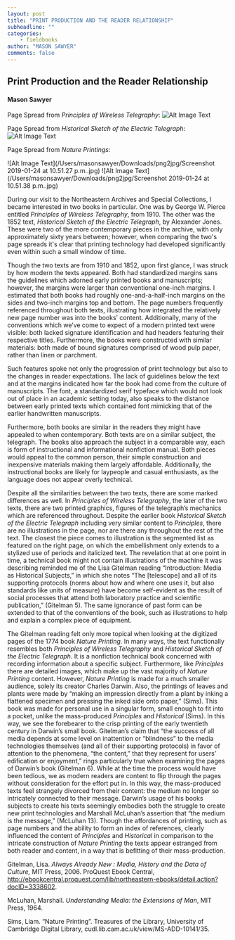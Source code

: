 ```yaml
---
layout: post
title: "PRINT PRODUCTION AND THE READER RELATIONSHIP"
subheadline: "" 
categories:
    - fieldbooks 
author: "MASON SAWYER"
comments: false
---
```

## Print Production and the Reader Relationship
#### Mason Sawyer 
Page Spread from _Principles of Wireless Telegraphy_:
![Alt Image Text](/Users/masonsawyer/Downloads/IMG_20190116_131052513_HDR.jpg ) 

Page Spread from _Historical Sketch of the Electric Telegraph_: 
![Alt Image Text](/Users/masonsawyer/Downloads/IMG_20190116_131612879_HDR.jpg)

Page Spread from _Nature Printings_:  

![Alt Image Text](/Users/masonsawyer/Downloads/png2jpg/Screenshot 2019-01-24 at 10.51.27 p.m..jpg) 
![Alt Image Text](/Users/masonsawyer/Downloads/png2jpg/Screenshot 2019-01-24 at 10.51.38 p.m..jpg)

During our visit to the Northeastern Archives and Special Collections, I became interested in two books in particular.  One was by George W. Pierce entitled _Principles of Wireless Telegraphy_, from 1910. The other was the 1852 text, _Historical Sketch of the Electric Telegraph_, by Alexander Jones. These were two of the more contemporary pieces in the archive, with only approximately sixty years between; however, when comparing the two's page spreads it's clear that printing technology had developed significantly even within such a small window of time. 

Though the two texts are from 1910 and 1852, upon first glance, I was struck by how modern the texts appeared. Both had standardized margins sans the guidelines which adorned early printed books and manuscripts; however, the margins were larger than conventional one-inch margins. I estimated that both books had roughly one-and-a-half-inch margins on the sides and two-inch margins top and bottom. The page numbers frequently referenced throughout both texts, illustrating how integrated the relatively new page number was into the books’ content. Additionally, many of the conventions which we’ve come to expect of a modern printed text were visible: both lacked signature identification and had headers featuring their respective titles. Furthermore, the books were constructed with similar materials: both made of bound signatures comprised of wood pulp paper, rather than linen or parchment. 

Such features spoke not only the progression of print technology but also to the changes in reader expectations. The lack of guidelines below the text and at the margins indicated how far the book had come from the culture of manuscripts. The font, a standardized serif typeface which would not look out of place in an academic setting today, also speaks to the distance between early printed texts which contained font mimicking that of the earlier handwritten manuscripts.  
 
Furthermore, both books are similar in the readers they might have appealed to when contemporary. Both texts are on a similar subject, the telegraph. The books also approach the subject in a comparable way, each is form of instructional and informational nonfiction manual. Both pieces would appeal to the common person, their simple construction and inexpensive materials making them largely affordable. Additionally, the instructional books are likely for laypeople and casual enthusiasts, as the language does not appear overly technical. 

Despite all the similarities between the two texts, there are some marked differences as well. In _Principles of Wireless Telegraphy_, the later of the two texts, there are two printed graphics, figures of the telegraph’s mechanics which are referenced throughout. Despite the earlier book  _Historical Sketch of the Electric Telegraph_ including very similar content to _Principles_, there are no illustrations in the page, nor are there any throughout the rest of the text. The closest the piece comes to illustration is the segmented list as featured on the right page, on which the embellishment only extends to a stylized use of periods and italicized text. The revelation that at one point in time, a technical book might not contain illustrations of the machine it was describing reminded me of the Lisa Gitelman reading “Introduction: Media as Historical Subjects,” in which she notes “The [telescope] and all of its supporting protocols (norms about how and where one uses it, but also standards like units of measure) have become self-evident as the result of social processes that attend both laboratory practice and scientific publication,” (Gitelman 5). The same ignorance of past form can be extended to that of the conventions of the book, such as illustrations to help and explain a complex piece of equipment.
 
The Gitelman reading felt only more topical when looking at the digitized pages of the 1774 book _Nature Printing._ In many ways, the text functionally resembles both _Principles of Wireless Telegraphy_ and _Historical Sketch of the Electric Telegraph._ It is a nonfiction technical book concerned with recording information about a specific subject. Furthermore, like _Principles_ there are detailed images, which make up the vast majority of _Nature Printing_ content. However, _Nature Printing_ is made for a much smaller audience, solely its creator Charles Darwin. Also, the printings of leaves and plants were made by “making an impression directly from a plant by inking a flattened specimen and pressing the inked side onto paper,” (Sims). This book was made for personal use in a singular form, small enough to fit into a pocket, unlike the mass-produced _Principles_ and _Historical_ (Sims). In this way, we see the forebearer to the crisp printing of the early twentieth century in Darwin’s small book. Gitelman’s claim that “the success of all media depends at some level on inattention or “blindness” to the media technologies themselves (and all of their supporting protocols) in favor of attention to the phenomena, “the content,” that they represent for users’ edification or enjoyment,” rings particularly true when examining the pages of Darwin’s book (Gitelman 6). While at the time the process would have been tedious, we as modern readers are content to flip through the pages without consideration for the effort put in. In this way, the mass-produced texts feel strangely divorced from their content: the medium no longer so intricately connected to their message. Darwin’s usage of his books subjects to create his texts seemingly embodies both the struggle to create new print technologies and Marshall McLuhan’s assertion that “the medium is the message,” (McLuhan 13). Though the affordances of printing, such as page numbers and the ability to form an index of references, clearly influenced the content of _Principles_ and _Historical_ in comparison to the intricate construction of _Nature Printing_ the texts appear estranged from both reader and content, in a way that is befitting of their mass-production. 

Gitelman, Lisa. _Always Already New : Media, History and the Data of Culture,_ MIT Press, 2006. ProQuest Ebook Central, http://ebookcentral.proquest.com/lib/northeastern-ebooks/detail.action?docID=3338602.

McLuhan, Marshall. *Understanding Media: the Extensions of Man*, MIT Press, 1964. 

Sims, Liam. “Nature Printing”. Treasures of the Library, University of Cambridge Digital Library, cudl.lib.cam.ac.uk/view/MS-ADD-10141/35.


